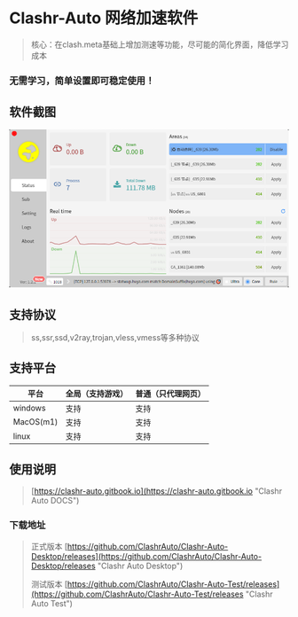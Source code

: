# Clashr-Auto 网络加速软件
> 核心：在clash.meta基础上增加测速等功能，尽可能的简化界面，降低学习成本

### 无需学习，简单设置即可稳定使用！

## 软件截图
![Clashr Auto Desktop](https://raw.githubusercontent.com/ClashrAuto/Clashr-Auto-Desktop/master/uploads/logo.png "Clashr Auto Desktop")

## 支持协议
> ss,ssr,ssd,v2ray,trojan,vless,vmess等多种协议

## 支持平台

| 平台    | 全局（支持游戏） | 普通（只代理网页） |
| ------- | ---------------- | ---------- |
| windows | 支持             | 支持       |
| MacOS(m1)   | 支持             | 支持       |
| linux   | 支持             | 支持       |


## 使用说明
> [https://clashr-auto.gitbook.io](https://clashr-auto.gitbook.io "Clashr Auto DOCS")

### 下载地址
> 正式版本 [https://github.com/ClashrAuto/Clashr-Auto-Desktop/releases](https://github.com/ClashrAuto/Clashr-Auto-Desktop/releases "Clashr Auto Desktop")
> 
> 测试版本 [https://github.com/ClashrAuto/Clashr-Auto-Test/releases](https://github.com/ClashrAuto/Clashr-Auto-Test/releases "Clashr Auto Test")
